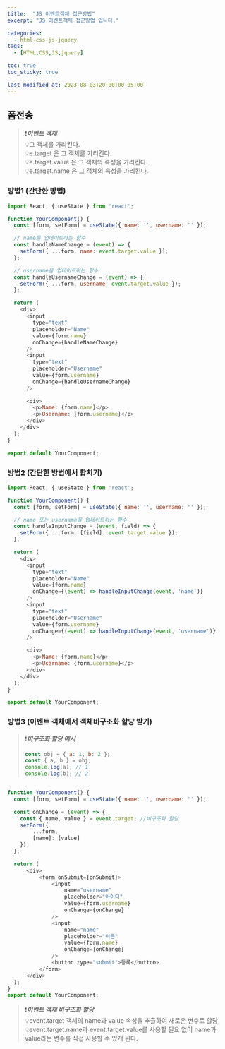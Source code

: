 ```yaml
---
title:  "JS 이벤트객체 접근방법"
excerpt: "JS 이벤트객체 접근방법 입니다."

categories:
  - html-css-js-jquery
tags:
  - [HTML,CSS,JS,jquery]

toc: true
toc_sticky: true

last_modified_at: 2023-08-03T20:00:00-05:00
---
```


##  폼전송
> ❗***이벤트 객체***  
> 💡그 객체를 가리킨다.  
> 💡e.target 은 그 객체를 가리킨다.  
> 💡e.target.value 은 그 객체의 속성을 가리킨다.  
> 💡e.target.name 은 그 객체의 속성을 가리킨다.  
  
### 방법1 (간단한 방법)
```js
import React, { useState } from 'react';

function YourComponent() {
  const [form, setForm] = useState({ name: '', username: '' });

  // name을 업데이트하는 함수
  const handleNameChange = (event) => {
    setForm({ ...form, name: event.target.value });
  };

  // username을 업데이트하는 함수
  const handleUsernameChange = (event) => {
    setForm({ ...form, username: event.target.value });
  };

  return (
    <div>
      <input
        type="text"
        placeholder="Name"
        value={form.name}
        onChange={handleNameChange}
      />
      <input
        type="text"
        placeholder="Username"
        value={form.username}
        onChange={handleUsernameChange}
      />

      <div>
        <p>Name: {form.name}</p>
        <p>Username: {form.username}</p>
      </div>
    </div>
  );
}

export default YourComponent;

```

### 방법2 (간단한 방법에서 합치기)
```js
import React, { useState } from 'react';

function YourComponent() {
  const [form, setForm] = useState({ name: '', username: '' });

  // name 또는 username을 업데이트하는 함수
  const handleInputChange = (event, field) => {
    setForm({ ...form, [field]: event.target.value });
  };

  return (
    <div>
      <input
        type="text"
        placeholder="Name"
        value={form.name}
        onChange={(event) => handleInputChange(event, 'name')}
      />
      <input
        type="text"
        placeholder="Username"
        value={form.username}
        onChange={(event) => handleInputChange(event, 'username')}
      />

      <div>
        <p>Name: {form.name}</p>
        <p>Username: {form.username}</p>
      </div>
    </div>
  );
}

export default YourComponent;

```


### 방법3 (이벤트 객체에서 객체비구조화 할당 받기)

>❗***비구조화 할당 예시***
>  
> ```js
> const obj = { a: 1, b: 2 };
> const { a, b } = obj;
> console.log(a); // 1
> console.log(b); // 2
> ```
> 
  
```js

function YourComponent() {
  const [form, setForm] = useState({ name: '', username: '' });

  const onChange = (event) => {
    const { name, value } = event.target; //비구조화 할당
    setForm({
        ...form,
        [name]: [value]
    });
  };

  return (
      <div>
          <form onSubmit={onSubmit}>
              <input
                  name="username"
                  placeholder="아이디"
                  value={form.username}
                  onChange={onChange}
              />
              <input
                  name="name"
                  placeholder="이름"
                  value={form.name}
                  onChange={onChange}
              />
              <button type="submit">등록</button>
          </form>
      </div>
  );
}
export default YourComponent;

```

> ❗***이벤트 객체 비구조화 할당***  
> 💡event.target 객체의 name과 value 속성을 추출하여 새로운 변수로 할당  
> 💡event.target.name과 event.target.value를 사용할 필요 없이 name과 value라는 변수를 직접 사용할 수 있게 된다.  


